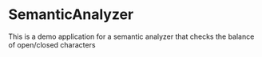 # SemanticAnalyzer

This is a demo application for a semantic analyzer that checks the balance of open/closed characters
